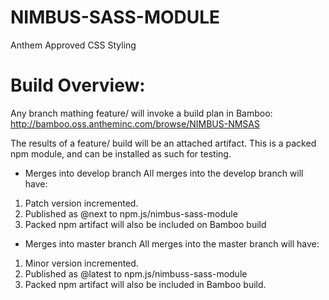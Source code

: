 # NIMBUS-SASS-MODULE
Anthem Approved CSS Styling

# Build Overview:

Any branch mathing feature/ will invoke a build plan in Bamboo: http://bamboo.oss.antheminc.com/browse/NIMBUS-NMSAS

The results of a feature/ build will be an attached artifact.  This is a packed npm module, and can be installed as such for testing.

* Merges into develop branch
All merges into the develop branch will have:
1. Patch version incremented.
2. Published as @next to npm.js/nimbus-sass-module
3. Packed npm artifact will also be included on Bamboo build

* Merges into master branch
All merges into the master branch will have: 
1. Minor version incremented.
2. Published as @latest to npm.js/nimbuss-sass-module
3. Packed npm artifact will also be included in Bamboo build. 
